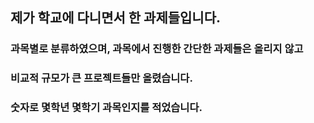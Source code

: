## 제가 학교에 다니면서 한 과제들입니다.

### 과목별로 분류하였으며, 과목에서 진행한 간단한 과제들은 올리지 않고

### 비교적 규모가 큰 프로젝트들만 올렸습니다.

### 숫자로 몇학년 몇학기 과목인지를 적었습니다.
